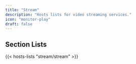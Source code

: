 ```yaml
---
title: "Stream"
description: "Hosts lists for video streaming services."
icon: "monitor-play"
draft: false
---
```


## Section Lists

{{< hosts-lists "stream/stream" >}}
